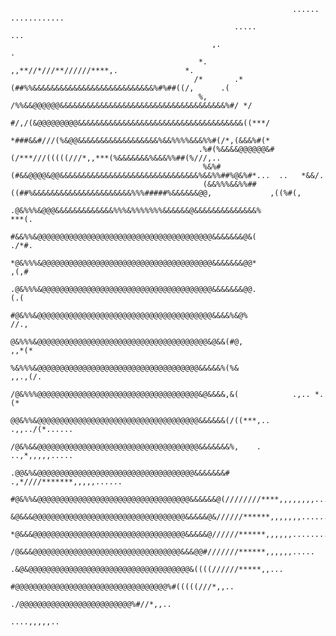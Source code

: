                                                                                                                                                       
                                                                                                                                                      
                                                                   ...... ............                                                                
                                                      .....                                   ...                                                     
                                                 ,.                                                  .                                                
                                              *.                ,,**//*///**//////****,.               *.                                             
                                             /*       .*(##%%&&&&&&&&&&&&&&&&&&&&&&&&&&&%#%##((/,      .(                                             
                                              %,  /%%&&@@@@@@&&&&&&&&&&&&&&&&&&&&&&&&&&&&&&&&&&&&&%#/ */                                              
                                              #/,/(&@@@@@@@@@&&&&&&&&&&&&&&&&&&&&&&&&&&&&&&&&&&&&&((***/                                              
                                              *###&&#///(%&@@&&&&&&&&&&&&&&&&&&%&&%%%%&&&%%#(/*,(&&&%#(*                                              
                                              .%#(%&&&&@@@@@@&#(/***///(((((///*,,***(%&&&&&&&%&&&%%##(%///,..                                        
                                               %&%#(#&&@@@@&@@&&&&&&&&&&&&&&&&&&&&&&&&&&&&&&&%&&%%##%@&%#*...  ..   *&&/.                             
                                               (&&%%%&&%%##((##%&&&&&&&&&&&&&&&&&&&&&&%%%#####%&&&&&&@@,             ,((%#(,                          
                                               .@&%%%&@@@&&&&&&&&&&&&&%%%&%%%%%%%&&&&&&@&&&&&&&&&&&&&&%                  ***(.                        
                                                #&&%%&@@@@@@@@@@@@@@@@@@@@@@@@@@@@@@@@@@@@@@@&&&&&&&@&(                   ./*#.                       
                                                *@&%%%&@@@@@@@@@@@@@@@@@@@@@@@@@@@@@@@@@@@@@@&&&&&&&@@*                    ,(,#                       
                                                .@&%%%&@@@@@@@@@@@@@@@@@@@@@@@@@@@@@@@@@@@@@@&&&&&&&@@.                     (.(                       
                                                 #@&%%&@@@@@@@@@@@@@@@@@@@@@@@@@@@@@@@@@@@@@@@&&&&%&@%                     //.,                       
                                                  @&%%%&@@@@@@@@@@@@@@@@@@@@@@@@@@@@@@@@@@@@@@&@&&(#@,                   ,,*(*                        
                                                  %&%%%&@@@@@@@@@@@@@@@@@@@@@@@@@@@@@@@@@@@@&&&&&%(%&                 ,,.,(/.                         
                                                  /@&%%%@@@@@@@@@@@@@@@@@@@@@@@@@@@@@@@@@@@@&@&&&&,&(            .,.. *.(*                            
                                                   @@&%%&@@@@@@@@@@@@@@@@@@@@@@@@@@@@@@@@@@@@&&&&&&(/((***,..  .,,../(*......                         
                                                   /@&%&&@@@@@@@@@@@@@@@@@@@@@@@@@@@@@@@@@@@@&&&&&&&%,    .    ..,*,,,,,.....                         
                                                   .@@&%&@@@@@@@@@@@@@@@@@@@@@@@@@@@@@@@@@@@&&&&&&&# .,*////*******,,,,,......                        
                                                    #@&%%&@@@@@@@@@@@@@@@@@@@@@@@@@@@@@@@@@@&&&&&&@(////////****,,,,,,,,........                      
                                                     &@&&&@@@@@@@@@@@@@@@@@@@@@@@@@@@@@@@@@@&&&&&@&//////******,,,,,,,...........                     
                                                     *@&&&@@@@@@@@@@@@@@@@@@@@@@@@@@@@@@@@@@&&&&&@//////******,,,,,,...........                       
                                                      /@&&&@@@@@@@@@@@@@@@@@@@@@@@@@@@@@@@@@&&&@@#///////******,,,,,,.....                            
                                                       .&@&@@@@@@@@@@@@@@@@@@@@@@@@@@@@@@@@@@@@&((((//////*****,,...                                  
                                                          #@@@@@@@@@@@@@@@@@@@@@@@@@@@@@@@@@@%#(((((///*,,..                                          
                                                             ./@@@@@@@@@@@@@@@@@@@@@@@@@%#//*,,..                                                     
                                                                       ....,,,,,..                                                                    
                                                                                                                                                      
                                                                                                                                                      

